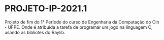 # PROJETO-IP-2021.1

Projeto de fim do 1° Período do curso de Engenharia da Computação do CIn - UFPE. Onde é atribuída a tarefa de programar um jogo na linguagem C, usando as bibliotes do Raylib.
